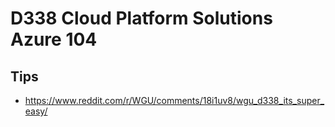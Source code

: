 # D338 Cloud Platform Solutions Azure 104

## Tips

- <https://www.reddit.com/r/WGU/comments/18i1uv8/wgu_d338_its_super_easy/>

